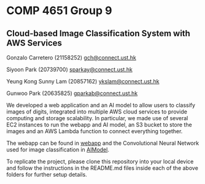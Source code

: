 # COMP 4651 Group 9
## Cloud-based Image Classification System with AWS Services


Gonzalo Carretero (21158252) gch@connect.ust.hk 

Siyoon Park (20739700) sparkay@connect.ust.hk 

Yeung Kong Sunny Lam (20857162) ykslam@connect.ust.hk 

Gunwoo Park (20635825) gparkab@connect.ust.hk

We developed a web application and an AI model to allow users to classify images of digits, integrated into multiple AWS cloud services to provide computing and storage scalability. In particular, we made use of several EC2 instances to run the webapp and AI model, an S3 bucket to store the images and an AWS Lambda function to connect everything together.


The webapp can be found in [webapp](/webapp) and the Convolutional Neural Network used for image classification in [AIModel](/AIModel). 

To replicate the project, please clone this repository into your local device and follow the instructions in the README.md files inside each of the above folders for further setup details.

